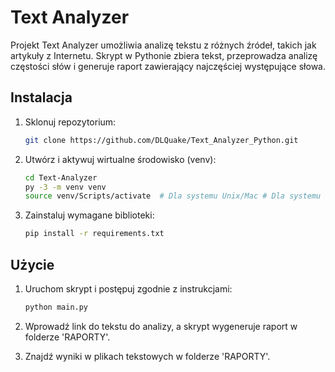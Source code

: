 # Text Analyzer

Projekt Text Analyzer umożliwia analizę tekstu z różnych źródeł, takich jak artykuły z Internetu. Skrypt w Pythonie zbiera tekst, przeprowadza analizę częstości słów i generuje raport zawierający najczęściej występujące słowa.

## Instalacja

1. Sklonuj repozytorium:

   ```bash
   git clone https://github.com/DLQuake/Text_Analyzer_Python.git
   ```

2. Utwórz i aktywuj wirtualne środowisko (venv):

   ```bash
   cd Text-Analyzer
   py -3 -m venv venv
   source venv/Scripts/activate  # Dla systemu Unix/Mac # Dla systemu Windows
   ```

3. Zainstaluj wymagane biblioteki:

   ```bash
   pip install -r requirements.txt
   ```

## Użycie

1. Uruchom skrypt i postępuj zgodnie z instrukcjami:

   ```bash
   python main.py
   ```

2. Wprowadź link do tekstu do analizy, a skrypt wygeneruje raport w folderze 'RAPORTY'.

3. Znajdź wyniki w plikach tekstowych w folderze 'RAPORTY'.